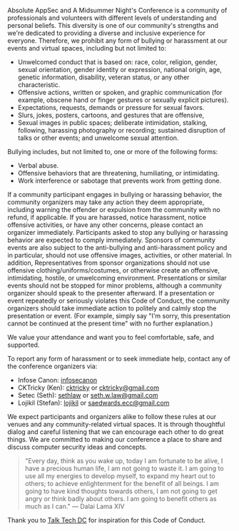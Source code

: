 Absolute AppSec and A Midsummer Night's Conference is a community of professionals and volunteers with different levels of understanding and personal beliefs. This diversity is one of our community's strengths and we're dedicated to providing a diverse and inclusive experience for everyone. Therefore, we prohibit any form of bullying or harassment at our events and virtual spaces, including but not limited to:

- Unwelcomed conduct that is based on: race, color, religion, gender, sexual orientation, gender identity or expression, national origin, age, genetic information, disability, veteran status, or any other characteristic.
- Offensive actions, written or spoken, and graphic communication (for example, obscene hand or finger gestures or sexually explicit pictures).
- Expectations, requests, demands or pressure for sexual favors.
- Slurs, jokes, posters, cartoons, and gestures that are offensive,
- Sexual images in public spaces; deliberate intimidation, stalking, following, harassing photography or recording; sustained disruption of talks or other events; and unwelcome sexual attention.

Bullying includes, but not limited to, one or more of the following forms:

- Verbal abuse.
- Offensive behaviors that are threatening, humiliating, or intimidating.
- Work interference or sabotage that prevents work from getting done.

If a community participant engages in bullying or harassing behavior, the community organizers may take any action they deem appropriate, including warning the offender or expulsion from the community with no refund, if applicable. If you are harassed, notice harassment, notice offensive activities, or have any other concerns, please contact an organizer immediately. Participants asked to stop any bullying or harassing behavior are expected to comply immediately.
Sponsors of community events are also subject to the anti-bullying and anti-harassment policy and in particular, should not use offensive images, activities, or other material. In addition, Representatives from sponsor organizations should not use offensive clothing/uniforms/costumes, or otherwise create an offensive, intimidating, hostile, or unwelcoming environment.
Presentations or similar events should not be stopped for minor problems, although a community organizer should speak to the presenter afterward. If a presentation or event repeatedly or seriously violates this Code of Conduct, the community organizers should take immediate action to politely and calmly stop the presentation or event. (For example, simply say "I'm sorry, this presentation cannot be continued at the present time" with no further explanation.)

We value your attendance and want you to feel comfortable, safe, and supported.

To report any form of harassment or to seek immediate help, contact any of the conference organizers via:

- Infose Canon: [infosecanon](https://twitter.com/infosecanon)
- CKTricky (Ken): [cktricky](https://twitter.com/cktricky) or <cktricky@gmail.com>
- Setec (Seth): [sethlaw](https://twitter.com/sethlaw) or <seth.w.law@gmail.com>
- Lojikil (Stefan): [lojikil](https://twitter.com/lojikil) or <saedwards.ecc@gmail.com>

We expect participants and organizers alike to follow these rules at our venues and any community-related virtual spaces.
It is through thoughtful dialog and careful listening that we can encourage each other to do great things. We are committed to making our conference a place to share and discuss computer security ideas and concepts.


>    "Every day, think as you wake up, today I am fortunate to be alive, I have a precious human life, I am not going to waste it. I am going to use all my energies to develop myself, to expand my heart out to others; to achieve enlightenment for the benefit of all beings. I am going to have kind thoughts towards others, I am not going to get angry or think badly about others. I am going to benefit others as much as I can." ― Dalai Lama XIV


Thank you to [Talk Tech DC](https://github.com/techtalkdc/CodeOfConduct) for inspiration for this Code of Conduct.
